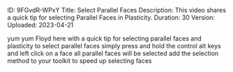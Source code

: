 ID: 9FGvdR-WPxY
Title: Select Parallel Faces
Description: This video shares a quick tip for selecting Parallel Faces in Plasticity.
Duration: 30
Version: 
Uploaded: 2023-04-21

yum yum Floyd here with a quick tip for
selecting parallel faces and plasticity
to select parallel faces simply press
and hold the control alt keys and left
click on a face all parallel faces will
be selected add the selection method to
your toolkit to speed up selecting faces


